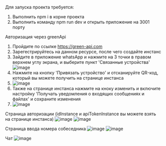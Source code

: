 Для запуска проекта требуется:
1) Выполнить npm i в корне проекта
2) Выполнить команду npm run dev и открыть приложение на 3001 порту

Авторизация через greenApi
1) Пройдите по ссылке https://green-api.com
2) Зарегестрируйтесь на данном ресурсе, после чего создайте инстанс
3) Зайдите в приложение whatsApp и нажмите на 3 точки в правом верхнем углу экрана, и выберите пункт 'Связанные устройства'
![image](https://github.com/TarasProshka/WhatsApp-Mirror/assets/111509370/f9e4ef54-ce7b-4a0e-8569-f97cb414eb34)
4) Нажмите на кнопку 'Привязать устройство' и отсканируйте QR-код, который вы можете получить на странице инстанса
5) ![image](https://github.com/TarasProshka/WhatsApp-Mirror/assets/111509370/bcd7dd04-7c91-4320-9c91-4b12158ab2f6)
6) Также на странице инстанса нажмите на кноку изменить и включите настройку 'Получать уведомления о входящих сообщениях и файлах' и сохраните изменения
7) ![image](https://github.com/TarasProshka/WhatsApp-Mirror/assets/111509370/540085c0-c00a-4460-bfcc-50ec377e94f2)

Страница авторизации
(idInstance и apiTokenInstance вы можете взять на странице инстанса)
![image](https://github.com/TarasProshka/WhatsApp-Mirror/assets/111509370/817d2f65-a7ff-46fe-81e1-7ddbd949928d)
![image](https://github.com/TarasProshka/WhatsApp-Mirror/assets/111509370/23c1b684-3df2-4a84-964f-7baa4e9ce42c)

Страница ввода номера собеседника
![image](https://github.com/TarasProshka/WhatsApp-Mirror/assets/111509370/12db6413-f08c-4d63-acd3-6d2d113b6a8d)
![image](https://github.com/TarasProshka/WhatsApp-Mirror/assets/111509370/e6c1f21f-081d-45f5-be9a-46c27880ae61)

Чат
![image](https://github.com/TarasProshka/WhatsApp-Mirror/assets/111509370/f1b2493d-4220-4f9e-9aff-0aaf73a0653e)
